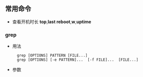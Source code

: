 

## 常用命令
- 查看开机时长 **top**,**last reboot**,**w**,**uptime**

### grep
- 用法
        
        grep [OPTIONS] PATTERN [FILE...]
        grep [OPTIONS] [-e PATTERN]...  [-f FILE]...  [FILE...]
- 参数
